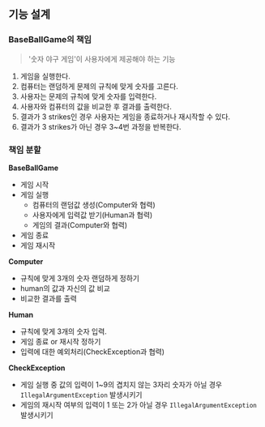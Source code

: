 ## 기능 설계

### BaseBallGame의 책임
> '숫자 야구 게임'이 사용자에게 제공해야 하는 기능

1. 게임을 실행한다.
2. 컴퓨터는 랜덤하게 문제의 규칙에 맞게 숫자를 고른다.
3. 사용자는 문제의 규칙에 맞게 숫자를 입력한다.
4. 사용자와 컴퓨터의 값을 비교한 후 결과를 출력한다.
5. 결과가 3 strikes인 경우 사용자는 게임을 종료하거나 재시작할 수 있다.
6. 결과가 3 strikes가 아닌 경우 3~4번 과정을 반복한다.

### 책임 분할
**BaseBallGame**
- 게임 시작
- 게임 실행
  - 컴퓨터의 랜덤값 생성(Computer와 협력)
  - 사용자에게 입력값 받기(Human과 협력)
  - 게임의 결과(Computer와 협력)
- 게임 종료
- 게임 재시작

**Computer**
- 규칙에 맞게 3개의 숫자 랜덤하게 정하기
- human의 값과 자신의 값 비교
- 비교한 결과를 출력

**Human**
- 규칙에 맞게 3개의 숫자 입력.
- 게임 종료 or 재시작 정하기
- 입력에 대한 예외처리(CheckException과 협력)

**CheckException**
- 게임 실행 중 값의 입력이 1~9의 겹치지 않는 3자리 숫자가 아닐 경우 `IllegalArgumentException` 발생시키기
- 게임의 재시작 여부의 입력이 1 또는 2가 아닐 경우 `IllegalArgumentException` 발생시키기

